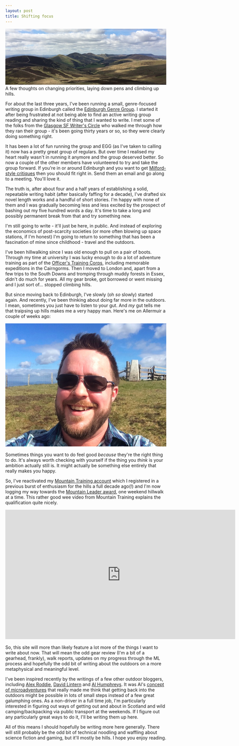 ```yaml
---
layout: post
title: Shifting focus
---
```

![Pentland Ridge](/images/postimages/Pentland-Ridge.jpg)
A few thoughts on changing priorities, laying down pens and climbing up hills. 

For about the last three years, I've been running a small, genre-focused writing group in Edinburgh called the [Edinburgh Genre Group](http://www.edinburghgenrewriters.org). I started it after being frustrated at not being able to find an active writing group reading and sharing the kind of thing that I wanted to write. I met some of the folks from the [Glasgow SF Writer's Circle](https://gsfwc.wordpress.com/) who walked me through how they ran their group - it's been going thirty years or so, so they were clearly doing something right.

It has been a lot of fun running the group and EGG (as I've taken to calling it) now has a pretty great group of regulars. But over time I realised my heart really wasn't in running it anymore and the group deserved better. So now a couple of the other members have volunteered to try and take the group forward. If you're in or around Edinburgh and you want to get [Milford-style critiques](http://cascadewriters.com/milford-style-workshopping/) then you should fit right in. Send them an email and go along to a meeting. You'll love it.

The truth is, after about four and a half years of establishing a solid, repeatable writing habit (after basically faffing for a decade), I've drafted six novel length works and a handful of short stories. I'm happy with none of them and I was gradually becoming less and less excited by the prospect of bashing out my five hundred words a day. It's time to take a long and possibly permanent break from that and try something new. 

I'm still going to write - it'll just be here, in public. And instead of exploring the economics of post-scarcity societies (or more often blowing up space stations, if I'm honest) I'm going to return to something that has been a fascination of mine since childhood - travel and the outdoors.

I've been hillwalking since I was old enough to pull on a pair of boots. Through my time at university I was lucky enough to do a lot of adventure training as part of the [Officer's Training Corps](https://en.wikipedia.org/wiki/Officers%27_Training_Corps), including memorable expeditions in the Cairngorms. Then I moved to London and, apart from a few trips to the South Downs and tromping through muddy forests in Essex, didn't do much for years. All my gear broke, got borrowed or went missing and I just sort of... stopped climbing hills.

But since moving back to Edinburgh, I've slowly (oh *so* slowly) started again. And recently, I've been thinking about doing far more in the outdoors. I mean, sometimes you just have to listen to your gut. And *my* gut tells me that traipsing up hills makes me a very happy man. Here's me on Allermuir a couple of weeks ago:

![Me grinning beside a trig point](/images/postimages/Allermuir.jpg)

Sometimes things you want to do feel good *because* they're the right thing to do. It's always worth checking with yourself if the thing you *think* is your ambition actually still is. It might actually be something else entirely that really makes you happy.

So, I've reactivated my [Mountain Training account](http://www.mountain-training.org/) which I registered in a previous burst of enthusiasm for the hills a full decade ago(!) and I'm now logging my way towards the [Mountain Leader award](http://www.mountain-training.org/walking/skills-and-awards/mountain-leader), one weekend hillwalk at a time. This rather good wee video from Mountain Training explains the qualification quite nicely.

<iframe width="720" height="405" src="https://www.youtube.com/embed/8lM2k4dMu8U?rel=0" frameborder="0" allowfullscreen></iframe>

So, this site will more than likely feature a lot more of the things I want to write about now. That will mean the odd gear review (I'm a bit of a gearhead, frankly), walk reports, updates on my progress through the ML process and hopefully the odd bit of writing about the outdoors on a more metaphysical and meaningful level. 

I've been inspired recently by the writings of a few other outdoor bloggers, including [Alex Roddie](http://www.alexroddie.com/), [David Lintern](http://www.davidlintern.com/) and [Al Humphreys](http://www.alastairhumphreys.com/). It was Al's [concept of microadventures](http://www.alastairhumphreys.com/microadventures-3/) that really made me think that getting back into the outdoors might be possible in lots of small steps instead of a few great galumphing ones. As a non-driver in a full time job, I'm particularly interested in figuring out ways of getting out and about in Scotland and wild camping/backpacking via public transport at the weekends. If I figure out any particularly great ways to do it, I'll be writing them up here.

All of this means I should hopefully be writing more here generally. There will still probably be the odd bit of technical noodling and waffling about science fiction and gaming, but it'll mostly be hills. I hope you enjoy reading.

